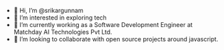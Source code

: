 - 👋 Hi, I’m @srikargunnam
- 👀 I’m interested in exploring tech
- 🌱 I’m currently working as a Software Development Engineer at Matchday AI Technologies Pvt Ltd.
- 💞️ I’m looking to collaborate with open source projects around javascript.

<!---
srikargunnam/srikargunnam is a ✨ special ✨ repository because its `README.md` (this file) appears on your GitHub profile.
You can click the Preview link to take a look at your changes.
--->
